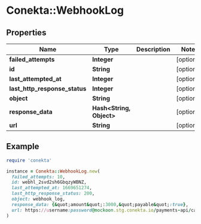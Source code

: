 # Conekta::WebhookLog

## Properties

| Name | Type | Description | Notes |
| ---- | ---- | ----------- | ----- |
| **failed_attempts** | **Integer** |  | [optional] |
| **id** | **String** |  | [optional] |
| **last_attempted_at** | **Integer** |  | [optional] |
| **last_http_response_status** | **Integer** |  | [optional] |
| **object** | **String** |  | [optional] |
| **response_data** | **Hash&lt;String, Object&gt;** |  | [optional] |
| **url** | **String** |  | [optional] |

## Example

```ruby
require 'conekta'

instance = Conekta::WebhookLog.new(
  failed_attempts: 10,
  id: webhl_2svd2sh6GbqzyWBNZ,
  last_attempted_at: 1669651274,
  last_http_response_status: 200,
  object: webhook_log,
  response_data: {&quot;amount&quot;:3000,&quot;payable&quot;:true},
  url: https://username:password@mockoon.stg.conekta.io/payments-api/cash/merchant_approval
)
```

